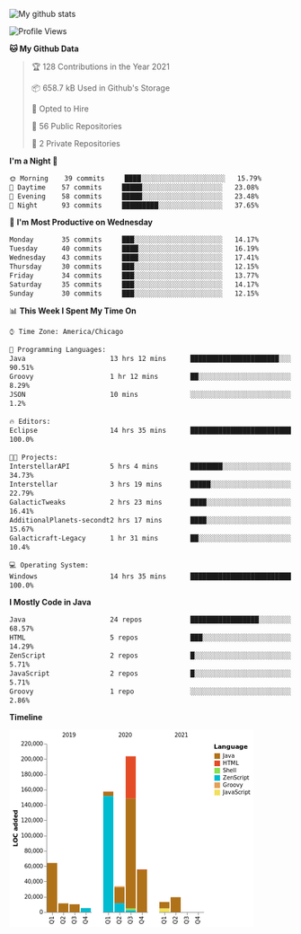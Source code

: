 ![My github stats](https://github-readme-stats.vercel.app/api?username=romvoid95&theme=gruvbox&include_all_commits=true&show_icons=true")

<!--START_SECTION:waka-->
![Profile Views](http://img.shields.io/badge/Profile%20Views-6-blue)

**🐱 My Github Data** 

> 🏆 128 Contributions in the Year 2021
 > 
> 📦 658.7 kB Used in Github's Storage 
 > 
> 💼 Opted to Hire
 > 
> 📜 56 Public Repositories 
 > 
> 🔑 2 Private Repositories  
 > 
**I'm a Night 🦉** 

```text
🌞 Morning    39 commits     ████░░░░░░░░░░░░░░░░░░░░░   15.79% 
🌆 Daytime    57 commits     █████░░░░░░░░░░░░░░░░░░░░   23.08% 
🌃 Evening    58 commits     █████░░░░░░░░░░░░░░░░░░░░   23.48% 
🌙 Night      93 commits     █████████░░░░░░░░░░░░░░░░   37.65%

```
📅 **I'm Most Productive on Wednesday** 

```text
Monday       35 commits     ███░░░░░░░░░░░░░░░░░░░░░░   14.17% 
Tuesday      40 commits     ████░░░░░░░░░░░░░░░░░░░░░   16.19% 
Wednesday    43 commits     ████░░░░░░░░░░░░░░░░░░░░░   17.41% 
Thursday     30 commits     ███░░░░░░░░░░░░░░░░░░░░░░   12.15% 
Friday       34 commits     ███░░░░░░░░░░░░░░░░░░░░░░   13.77% 
Saturday     35 commits     ███░░░░░░░░░░░░░░░░░░░░░░   14.17% 
Sunday       30 commits     ███░░░░░░░░░░░░░░░░░░░░░░   12.15%

```


📊 **This Week I Spent My Time On** 

```text
⌚︎ Time Zone: America/Chicago

💬 Programming Languages: 
Java                     13 hrs 12 mins      ██████████████████████░░░   90.51% 
Groovy                   1 hr 12 mins        ██░░░░░░░░░░░░░░░░░░░░░░░   8.29% 
JSON                     10 mins             ░░░░░░░░░░░░░░░░░░░░░░░░░   1.2%

🔥 Editors: 
Eclipse                  14 hrs 35 mins      █████████████████████████   100.0%

🐱‍💻 Projects: 
InterstellarAPI          5 hrs 4 mins        ████████░░░░░░░░░░░░░░░░░   34.73% 
Interstellar             3 hrs 19 mins       █████░░░░░░░░░░░░░░░░░░░░   22.79% 
GalacticTweaks           2 hrs 23 mins       ████░░░░░░░░░░░░░░░░░░░░░   16.41% 
AdditionalPlanets-secondt2 hrs 17 mins       ████░░░░░░░░░░░░░░░░░░░░░   15.67% 
Galacticraft-Legacy      1 hr 31 mins        ██░░░░░░░░░░░░░░░░░░░░░░░   10.4%

💻 Operating System: 
Windows                  14 hrs 35 mins      █████████████████████████   100.0%

```

**I Mostly Code in Java** 

```text
Java                     24 repos            █████████████████░░░░░░░░   68.57% 
HTML                     5 repos             ███░░░░░░░░░░░░░░░░░░░░░░   14.29% 
ZenScript                2 repos             █░░░░░░░░░░░░░░░░░░░░░░░░   5.71% 
JavaScript               2 repos             █░░░░░░░░░░░░░░░░░░░░░░░░   5.71% 
Groovy                   1 repo              ░░░░░░░░░░░░░░░░░░░░░░░░░   2.86%

```


**Timeline**

![Chart not found](https://raw.githubusercontent.com/ROMVoid95/ROMVoid95/master/charts/bar_graph.png) 


<!--END_SECTION:waka-->
